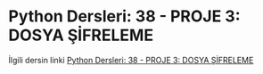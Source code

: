 # Python Dersleri: 38 - PROJE 3: DOSYA ŞİFRELEME

İlgili dersin linki [Python Dersleri: 38 - PROJE 3: DOSYA ŞİFRELEME](https://youtu.be/lIKo4tPjfwk)
